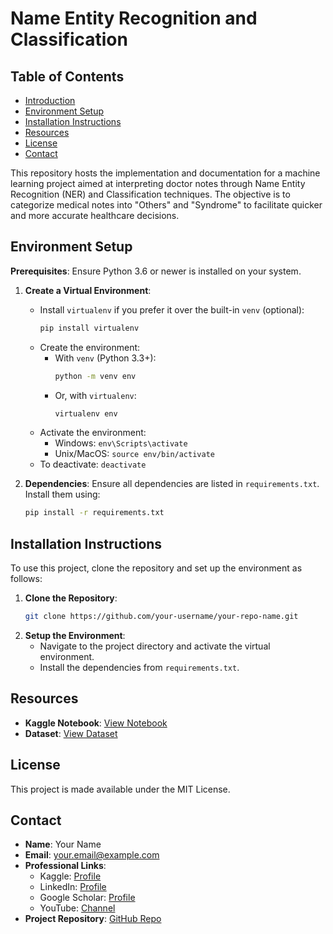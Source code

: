 # Name Entity Recognition and Classification

## Table of Contents

- [Introduction](#introduction)
- [Environment Setup](#environment-setup)
- [Installation Instructions](#installation-instructions)
- [Resources](#resources)
- [License](#license)
- [Contact](#contact)

This repository hosts the implementation and documentation for a machine learning project aimed at interpreting doctor notes through Name Entity Recognition (NER) and Classification techniques. The objective is to categorize medical notes into "Others" and "Syndrome" to facilitate quicker and more accurate healthcare decisions.

## Environment Setup

**Prerequisites**: Ensure Python 3.6 or newer is installed on your system.

1. **Create a Virtual Environment**:
    - Install `virtualenv` if you prefer it over the built-in `venv` (optional):
        ```bash
        pip install virtualenv
        ```
    - Create the environment:
        - With `venv` (Python 3.3+):
            ```bash
            python -m venv env
            ```
        - Or, with `virtualenv`:
            ```bash
            virtualenv env
            ```
    - Activate the environment:
        - Windows: `env\Scripts\activate`
        - Unix/MacOS: `source env/bin/activate`
    - To deactivate: `deactivate`

2. **Dependencies**:
    Ensure all dependencies are listed in `requirements.txt`. Install them using:
    ```bash
    pip install -r requirements.txt
    ```

## Installation Instructions

To use this project, clone the repository and set up the environment as follows:

1. **Clone the Repository**:
    ```bash
    git clone https://github.com/your-username/your-repo-name.git
    ```
2. **Setup the Environment**:
    - Navigate to the project directory and activate the virtual environment.
    - Install the dependencies from `requirements.txt`.

## Resources

- **Kaggle Notebook**: [View Notebook](YOUR_KAGGLE_NOTEBOOK_LINK_HERE)
- **Dataset**: [View Dataset](YOUR_KAGGLE_DATASET_LINK_HERE)

## License

This project is made available under the MIT License.

## Contact

- **Name**: Your Name
- **Email**: [your.email@example.com](mailto:your.email@example.com)
- **Professional Links**:
    - Kaggle: [Profile](YOUR_KAGGLE_PROFILE_LINK_HERE)
    - LinkedIn: [Profile](YOUR_LINKEDIN_PROFILE_LINK_HERE)
    - Google Scholar: [Profile](YOUR_GOOGLE_SCHOLAR_PROFILE_LINK_HERE)
    - YouTube: [Channel](YOUR_YOUTUBE_CHANNEL_LINK_HERE)
- **Project Repository**: [GitHub Repo](https://github.com/your-username/your-repo-name)
